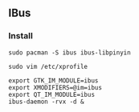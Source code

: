 ## IBus

### Install

```
sudo pacman -S ibus ibus-libpinyin
```

```
sudo vim /etc/xprofile

export GTK_IM_MODULE=ibus
export XMODIFIERS=@im=ibus
export QT_IM_MODULE=ibus
ibus-daemon -rvx -d &
```
